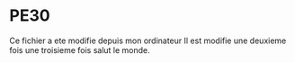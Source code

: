 
# PE30
Ce fichier a ete modifie depuis mon ordinateur
Il est modifie une deuxieme fois
une troisieme fois
salut le monde.

